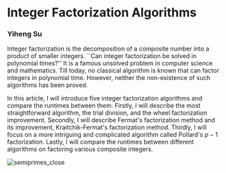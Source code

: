 # Integer Factorization Algorithms
### Yiheng Su

Integer factorization is the decomposition of a composite number into a product of smaller integers. ``Can integer factorization be solved in polynomial times?'' It is a famous unsolved problem in computer science and mathematics. Till today, no classical algorithm is known that can factor integers in polynomial time. However, neither the non-existence of such algorithms has been proved.

In this article, I will introduce five integer factorization algorithms and compare the runtimes between them. Firstly, I will describe the most straightforward algorithm, the trial division, and the wheel factorization improvement. Secondly, I will describe Fermat's factorization method and its improvement, Kraitchik-Fermat's factorization method. Thirdly, I will focus on a more intriguing and complicated algorithm called Pollard's $p-1$ factorization. Lastly, I will compare the runtimes between different algorithms on factoring various composite integers.

![semiprimes_close](https://user-images.githubusercontent.com/97004877/193428733-b1c12b30-3980-457d-8631-b92b37b2df5f.png)
